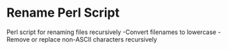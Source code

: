 # Rename Perl Script
Perl script for renaming files recursively
-Convert filenames to lowercase
-Remove or replace non-ASCII characters recursively
